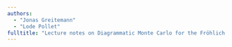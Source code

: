 ```yaml
---
authors:
  - "Jonas Greitemann"
  - "Lode Pollet"
fulltitle: "Lecture notes on Diagrammatic Monte Carlo for the Fröhlich polaron"
---
```

